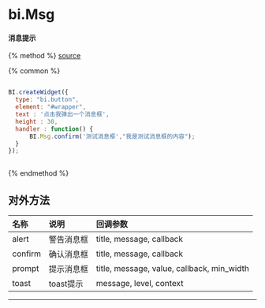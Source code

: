 # bi.Msg

#### 消息提示

{% method %}
[source](https://jsfiddle.net/fineui/feu8kf4u/)

{% common %}
```javascript

BI.createWidget({
  type: "bi.button",
  element: "#wrapper",
  text : '点击我弹出一个消息框',
  height : 30,
  handler : function() {
      BI.Msg.confirm('测试消息框',"我是测试消息框的内容");
  }
});
	


```

{% endmethod %}




## 对外方法
| 名称     | 说明          |  回调参数     
| :------ |:------------- | :-----   
| alert   |  警告消息框   | title, message, callback|
| confirm | 确认消息框    | title, message, callback   |
| prompt  | 提示消息框    | title, message, value, callback, min_width |
| toast   |  toast提示   | message, level, context|


---
